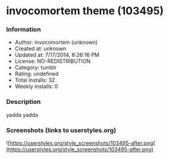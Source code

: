 # invocomortem theme (103495)

### Information
- Author: invocomortem (unknown)
- Created at: unknown
- Updated at: 7/17/2014, 6:26:16 PM
- License: NO-REDISTRIBUTION
- Category: tumblr
- Rating: undefined
- Total installs: 32
- Weekly installs: 0


### Description
yadda yadda


### Screenshots (links to userstyles.org)
![https://userstyles.org/style_screenshots/103495-after.png](https://userstyles.org/style_screenshots/103495-after.png)


